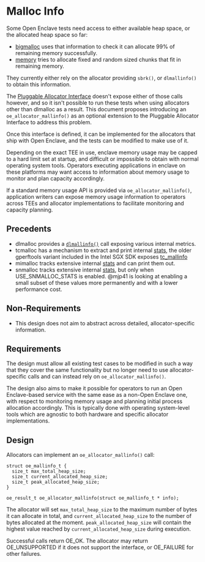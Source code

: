 Malloc Info
===========

Some Open Enclave tests need access to either available heap space, or the allocated heap space so far:

- [bigmalloc](https://github.com/openenclave/openenclave/blob/master/tests/bigmalloc) uses that information to check it can allocate 99% of remaining memory successfully.
- [memory](https://github.com/openenclave/openenclave/blob/master/tests/memory) tries to allocate fixed and random sized chunks that fit in remaining memory.

They currently either rely on the allocator providing `sbrk()`, or `dlmallinfo()` to obtain this information.

The [Pluggable Allocator Interface](https://github.com/openenclave/openenclave/blob/master/docs/DesignDocs/PluggableAllocators.md) doesn't expose either of those calls however, and so it isn't possible to run these tests when using allocators other than dlmalloc as a result. This document proposes introducing an `oe_allocator_mallinfo()` as an optional extension to the Pluggable Allocator Interface to address this problem.

Once this interface is defined, it can be implemented for the allocators that ship with Open Enclave, and the tests can be modified to make use of it.

Depending on the exact TEE in use, enclave memory usage may be capped to a hard limit set at startup, and difficult or impossible to obtain with normal operating system tools. Operators executing applications in enclave on these platforms may want access to information about memory usage to monitor and plan capacity accordingly.

If a standard memory usage API is provided via `oe_allocator_mallinfo()`, application writers can expose memory usage information to operators across TEEs and allocator implementations to facilitate monitoring and capacity planning.

Precedents
------

- dlmalloc provides a [`dlmallinfo()`](https://github.com/openenclave/openenclave/blob/master/3rdparty/dlmalloc/dlmalloc/malloc.h#L307) call exposing various internal metrics.
- tcmalloc has a mechanism to extract and print internal [stats](https://github.com/google/tcmalloc/blob/002b4f00d96701cfd43db3546cdeb63eb35d244e/tcmalloc/page_allocator.h#L56), the older gperftools variant included in the Intel SGX SDK exposes [tc_mallinfo](https://github.com/intel/linux-sgx/blob/c505e6129a8c95852045e5ec8b08b1b230a8952a/sdk/gperftools/gperftools-2.7/src/tcmalloc.cc#L1627)
- mimalloc tracks extensive internal [stats](https://github.com/microsoft/mimalloc/blob/master/doc/mimalloc-doc.h#L307) and can print them out.
- snmalloc tracks extensive internal [stats](https://github.com/microsoft/snmalloc/blob/d900e294243ede0c1f4ccd2f04a8dd6fab78e1ed/src/mem/allocstats.h), but only when USE_SNMALLOC_STATS is enabled. @mjp41 is looking at enabling a small subset of these values more permanently and with a lower performance cost.

Non-Requirements
-----

- This design does not aim to abstract across detailed, allocator-specific information.

Requirements
----

The design must allow all existing test cases to be modified in such a way that they cover the same functionality but no longer need to use allocator-specific calls and can instead rely on `oe_allocator_mallinfo()`.

The design also aims to make it possible for operators to run an Open Enclave-based service with the same ease as a non-Open Enclave one, with respect to monitoring memory usage and planning initial process allocation accordingly. This is typically done with operating system-level tools which are agnostic to both hardware and specific allocator implementations.

Design
---

Allocators can implement an `oe_allocator_mallinfo()` call:

```
struct oe_mallinfo_t {
  size_t max_total_heap_size;
  size_t current_allocated_heap_size;
  size_t peak_allocated_heap_size;
}

oe_result_t oe_allocator_mallinfo(struct oe_mallinfo_t * info);
```

The allocator will set `max_total_heap_size` to the maximum number of bytes it can allocate in total, and `current_allocated_heap_size` to the number of bytes allocated at the moment. `peak_allocated_heap_size` will contain the highest value reached by `current_allocated_heap_size` during execution.

Successful calls return OE_OK. The allocator may return OE_UNSUPPORTED if it does not support the interface, or OE_FAILURE for other failures.
